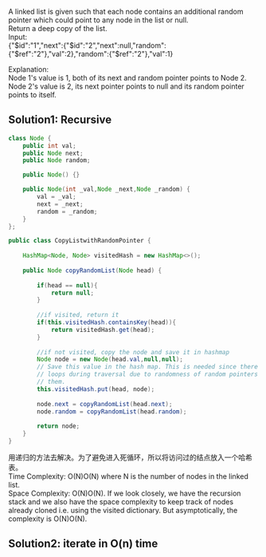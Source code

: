 A linked list is given such that each node contains an additional random pointer which could point to any node in the list or null.  
Return a deep copy of the list.  
Input:  
{"$id":"1","next":{"$id":"2","next":null,"random":{"$ref":"2"},"val":2},"random":{"$ref":"2"},"val":1}  
  
Explanation:  
Node 1's value is 1, both of its next and random pointer points to Node 2.  
Node 2's value is 2, its next pointer points to null and its random pointer points to itself.  

## Solution1: Recursive
```java
class Node {
    public int val;
    public Node next;
    public Node random;

    public Node() {}

    public Node(int _val,Node _next,Node _random) {
        val = _val;
        next = _next;
        random = _random;
    }
};

public class CopyListwithRandomPointer {
	
	HashMap<Node, Node> visitedHash = new HashMap<>();
	
	public Node copyRandomList(Node head) {
        
        if(head == null){
        	return null;
        }
		
        //if visited, return it
        if(this.visitedHash.containsKey(head)){
        	return visitedHash.get(head);
        }
        
        //if not visited, copy the node and save it in hashmap
        Node node = new Node(head.val,null,null);
        // Save this value in the hash map. This is needed since there might be
        // loops during traversal due to randomness of random pointers and this would help us avoid
        // them.
        this.visitedHash.put(head, node);
        
        node.next = copyRandomList(head.next);
        node.random = copyRandomList(head.random);
        
        return node;  
    }
}
```
用递归的方法去解决。为了避免进入死循环，所以将访问过的结点放入一个哈希表。     
Time Complexity: O(N)O(N) where N is the number of nodes in the linked list.     
Space Complexity: O(N)O(N). If we look closely, we have the recursion stack and we also have the space complexity to keep track of nodes already cloned i.e. using the visited dictionary. But asymptotically, the complexity is O(N)O(N). 

## Solution2: iterate in O(n) time
```java

```

